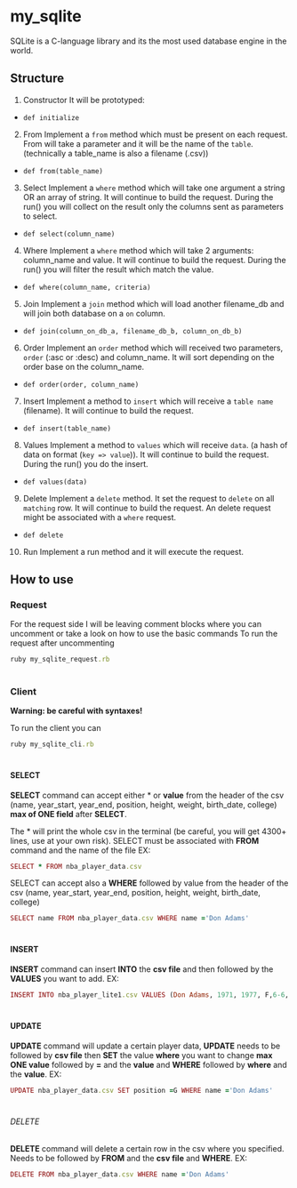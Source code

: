 # my_sqlite

SQLite is a C-language library and its the most used database engine in the world.

## Structure

1. Constructor It will be prototyped:

* `def initialize`

2. From Implement a `from` method which must be present on each request. From will take a parameter and it will be the name of the `table`. (technically a table_name is also a filename (.csv))

* `def from(table_name)`

3. Select Implement a `where` method which will take one argument a string OR an array of string. It will continue to build the request. During the run() you will collect on the result only the columns sent as parameters to select.

* `def select(column_name)`

4. Where Implement a `where` method which will take 2 arguments: column_name and value. It will continue to build the request. During the run() you will filter the result which match the value.

* `def where(column_name, criteria)`

5. Join Implement a `join` method which will load another filename_db and will join both database on a `on` column.

* `def join(column_on_db_a, filename_db_b, column_on_db_b)`

6. Order Implement an `order` method which will received two parameters, `order` (:asc or :desc) and column_name. It will sort depending on the order base on the column_name.

* `def order(order, column_name)`

7. Insert Implement a method to `insert` which will receive a `table name` (filename). It will continue to build the request.

* `def insert(table_name)`

8. Values Implement a method to `values` which will receive `data`. (a hash of data on format (`key => value`)). It will continue to build the request. During the run() you do the insert.

* `def values(data)`

9. Delete Implement a `delete` method. It set the request to `delete` on all `matching` row. It will continue to build the request. An delete request might be associated with a `where` request.

* `def delete`

10. Run Implement a run method and it will execute the request.

## How to use

### Request
For the request side I will be leaving comment blocks where you can uncomment or take a look on how to use the basic commands
To run the request after uncommenting
```rb 
ruby my_sqlite_request.rb
```
#
### Client

**Warning: be careful with syntaxes!**

To run the client you can
 ```rb 
 ruby my_sqlite_cli.rb
 ```
#
#### SELECT
**SELECT** command can accept either * or **value** from the header of the csv (name, year_start, year_end, position, height, weight, birth_date, college) **max of ONE field** after **SELECT**.

The * will print the whole csv in the terminal (be careful, you will get 4300+ lines, use at your own risk).
SELECT must be associated with **FROM** command and the name of the file EX: 

```rb
SELECT * FROM nba_player_data.csv
```

SELECT can accept also a **WHERE** followed by value from the header of the csv (name, year_start, year_end, position, height, weight, birth_date, college)

```rb 
SELECT name FROM nba_player_data.csv WHERE name ='Don Adams'
```
#
#### INSERT
**INSERT** command can insert **INTO** the **csv file** and then followed by the **VALUES** you want to add. EX:
```rb
INSERT INTO nba_player_lite1.csv VALUES (Don Adams, 1971, 1977, F,6-6, 210, November 27, 1947,Northwestern University)
```

#
#### UPDATE
**UPDATE** command will update a certain player data, **UPDATE** needs to be followed by **csv file** then **SET** the value **where** you want to change **max ONE value** followed by **=** and the **value** and **WHERE** followed by **where** and the **value**. EX:
```rb
UPDATE nba_player_data.csv SET position =G WHERE name ='Don Adams' 
```

#
###### DELETE
**DELETE** command will delete a certain row in the csv where you specified. Needs to be followed by **FROM** and the **csv file** and **WHERE**. EX:
```rb
DELETE FROM nba_player_data.csv WHERE name ='Don Adams' 
```


